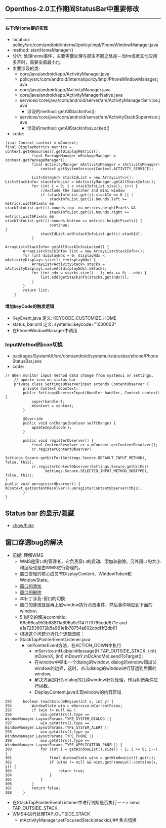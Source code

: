 ## Openthos-2.0工作期间StatusBar中重要修改
***
#### 右下角Home键的实现
  - location: policy/src/com/android/internal/policy/impl/PhoneWindowManager.java
  - method: startHomeManager()
  - 分析: 处理home事件，主要需要处理与原生不同之处是－当fm或者其他应用多开时，需要全部最小化.
  - 主要涉及的类:
    - core/java/android/app/ActivityManager.java
    - policy/src/com/android/internal/policy/impl/PhoneWindowManager.java
    - core/java/android/app/IActivityManager.java
    - core/java/android/app/ActivityManagerNative.java
    - services/core/java/com/android/server/am/ActivityManagerService.java
      - 涉及的method: getAllStackInfos();
    - services/core/java/com/android/server/am/ActivityStackSupervisor.java
      - 涉及的method: getAllStackInfosLocked()
  - code:
```
final Context context = mContext;                                                                                                                  final DisplayMetrics metrics = context.getResources().getDisplayMetrics();
            final PackageManager mPackageManager = context.getPackageManager();
            final ActivityManager mActivityManager = (ActivityManager)
                context.getSystemService(Context.ACTIVITY_SERVICE);

            List<Integer> stackIdList = new ArrayList<>();                                                                                                     List<StackInfo> stackInfoList = mActivityManager.getAllStackInfos();
            for (int i = 0; i < stackInfoList.size(); i++) {
                //exclude the launcher and mini window
                if (stackInfoList.get(i).stackId == 0 || (
                    stackInfoList.get(i).bounds.left >= metrics.widthPixels &&                                                                                         stackInfoList.get(i).bounds.top  >= metrics.heightPixels &&
                    stackInfoList.get(i).bounds.right >= metrics.widthPixels &&                                                                                        stackInfoList.get(i).bounds.bottom >= metrics.heightPixels)) {
                    continue;                                                                                                                                      }
                stackIdList.add(stackInfoList.get(i).stackId);
            }                                                                                                                                                  
```

```
ArrayList<StackInfo> getAllStackInfosLocked() {
        ArrayList<StackInfo> list = new ArrayList<StackInfo>();
        for (int displayNdx = 0; displayNdx < mActivityDisplays.size(); ++displayNdx) {
            ArrayList<ActivityStack> stacks = mActivityDisplays.valueAt(displayNdx).mStacks;
            for (int ndx = stacks.size() - 1; ndx >= 0; --ndx) {
                list.add(getStackInfo(stacks.get(ndx)));
            }
        }
        return list;
    }
```
#### 增加keyCode的触发逻辑 
  - KeyEvent.java  定义: KEYCODE_CUSTOMIZE_HOME
  - status_bar.xml 定义: systemui:keycode="1000003"
  - 在PhoneWindowManager中调用

### InputMethod的icon切换
  - packages/SystemUI/src/com/android/systemui/statusbar/phone/PhoneStatusBar.java
  - code:
```
// When monitor input method data change from systemui or settings,
    // update icon on status bar
    private class SettingsObserverInput extends ContentObserver {
        private Context mContext;
        public SettingsObserverInput(Handler handler, Context context) {
            super(handler);
            mContext = context;
        }

        @Override
        public void onChange(boolean selfChange) {
            updateInputIcon();
        }

        public void registerObserver() {
            final ContentResolver cr = mContext.getContentResolver();
            cr.registerContentObserver(
                  Settings.Secure.getUriFor(Settings.Secure.DEFAULT_INPUT_METHOD), false, this);
            cr.registerContentObserver(Settings.Secure.getUriFor(
                  Settings.Secure.SELECTED_INPUT_METHOD_SUBTYPE), false, this);                                                                            }                                                                                                                                                                                                                                                                                                     public void unregisterObserver() {                                                                                                                     mContext.getContentResolver().unregisterContentObserver(this);
        }                                                                                                                                              }
```
## Status bar 的显示/隐藏
  - [show/hide](https://github.com/openthos/systemui-analysis/blob/master/doc/summary/StatusBar_Show_Hide.md)
  
## 窗口穿透bug的解决
  - 前提: 理解WMS
    - WMS是窗口的管理者，它负责窗口的启动、添加和删除，另外窗口的大小和层级也是由WMS进行管理的。
    - 窗口管理的核心成员有DisplayContent、WindowToken和WindowState。
    - [窗口的添加](https://github.com/openthos/systemui-analysis/blob/master/CYR/Openthos-8.1/%E7%AA%97%E5%8F%A3%E7%9A%84%E6%B7%BB%E5%8A%A0.md)
    - [窗口的删除](https://github.com/openthos/systemui-analysis/blob/master/CYR/Openthos-8.1/%E7%AA%97%E5%8F%A3%E7%9A%84%E5%88%A0%E9%99%A4.md)
    - 本补丁涉及-窗口的切换
    - 窗口的穿透就是再上层window执行点击事件，然后事件响应到下面的window。
    - 5.1提交的解决commitId: 66c66ca953b688f1a896a9c1147f70765edd871e and e1a72539072b5a961e1b78754a602cbdf1f2db61
    - 根据这个问题分析几个逻辑流程：
    - StackTapPointerEventListener.java
      - onPointerEvent方法，在ACTION_DOWN中执行
        - mService.mH.obtainMessage(H.TAP_OUTSIDE_STACK, (int) mDownX, (int) mDownY,mDcAndMe).sendToTarget();
        - 在window中弹出一个dialog的window, dialog的window超出父window的边界，这时，点击dialog的window进行穿透到后面的window.
        - 解决方案是针对dialog的几种window针对处理，作为判断条件进行拦截。
        - DisplayContent.java实现window的内容区域
```
293     boolean touchExludeRegion(int x, int y) {
294         WindowState win = mService.mCurrentFocus;
295         if (win != null && (
296             win.getAttrs().type == WindowManager.LayoutParams.TYPE_SYSTEM_DIALOG ||
297             win.getAttrs().type == WindowManager.LayoutParams.TYPE_SYSTEM_ALERT ||
298             win.getAttrs().type == WindowManager.LayoutParams.TYPE_PHONE ||
299             win.getAttrs().type == WindowManager.LayoutParams.TYPE_APPLICATION_PANEL)) {
300             for (int i = getWindowList().size() - 1; i >= 0; i--) {
301                 final WindowState wins = getWindowList().get(i);
302                 if (wins != null && wins.getFrameLw().contains(x, y)) {
303                     return true;
304                 }
305             }
306         }
307         return false;
308     }
```
  - 在StackTapPointerEventListener中进行判断是否执行－－> send TAP_OUTSIDE_STACK.
  - WMS中进行处理TAP_OUTSIDE_STACK
    - mActivityManager.setFocusedStack(stackId);## 焦点切换
  
  
  
  
  
  
  
